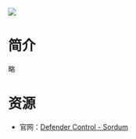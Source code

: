 ![](https://www.sordum.org/wp-content/uploads/2021/01/defender_control_menu.png)

# 简介

略

# 资源

* 官网：[Defender Control - Sordum](https://www.sordum.org/9480/defender-control/)
